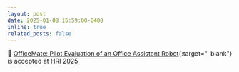 ```yaml
---
layout: post
date: 2025-01-08 15:59:00-0400
inline: true
related_posts: false
---
```


🎉 [OfficeMate: Pilot Evaluation of an Office Assistant Robot](https://mpan31415.github.io/assets/pdf/papers/2025/HRI25_OfficeMate.pdf){:target="_blank"} is accepted at HRI 2025